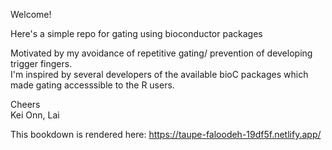 Welcome!

Here's a simple repo for gating using bioconductor packages 

Motivated by my avoidance of repetitive gating/ 
prevention of developing trigger fingers.<br>
I'm inspired by several developers of the available bioC packages which made gating accesssible to the R users.

Cheers <br>
Kei Onn, Lai

This bookdown is rendered here:
https://taupe-faloodeh-19df5f.netlify.app/
